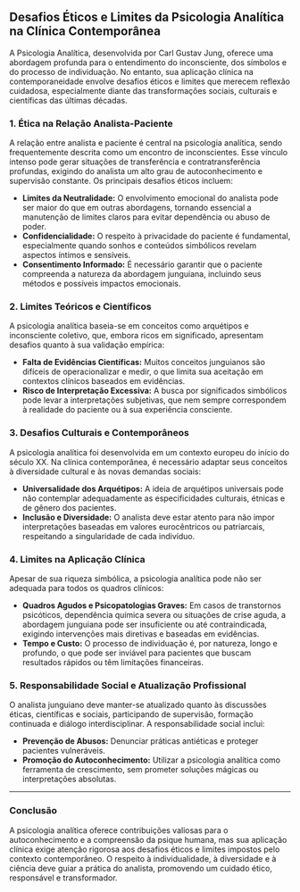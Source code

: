 
## Desafios Éticos e Limites da Psicologia Analítica na Clínica Contemporânea

A Psicologia Analítica, desenvolvida por Carl Gustav Jung, oferece uma abordagem profunda para o entendimento do inconsciente, dos símbolos e do processo de individuação. No entanto, sua aplicação clínica na contemporaneidade envolve desafios éticos e limites que merecem reflexão cuidadosa, especialmente diante das transformações sociais, culturais e científicas das últimas décadas.

### 1. **Ética na Relação Analista-Paciente**

A relação entre analista e paciente é central na psicologia analítica, sendo frequentemente descrita como um encontro de inconscientes. Esse vínculo intenso pode gerar situações de transferência e contratransferência profundas, exigindo do analista um alto grau de autoconhecimento e supervisão constante. Os principais desafios éticos incluem:

- **Limites da Neutralidade:** O envolvimento emocional do analista pode ser maior do que em outras abordagens, tornando essencial a manutenção de limites claros para evitar dependência ou abuso de poder.
- **Confidencialidade:** O respeito à privacidade do paciente é fundamental, especialmente quando sonhos e conteúdos simbólicos revelam aspectos íntimos e sensíveis.
- **Consentimento Informado:** É necessário garantir que o paciente compreenda a natureza da abordagem junguiana, incluindo seus métodos e possíveis impactos emocionais.

### 2. **Limites Teóricos e Científicos**

A psicologia analítica baseia-se em conceitos como arquétipos e inconsciente coletivo, que, embora ricos em significado, apresentam desafios quanto à sua validação empírica:

- **Falta de Evidências Científicas:** Muitos conceitos junguianos são difíceis de operacionalizar e medir, o que limita sua aceitação em contextos clínicos baseados em evidências.
- **Risco de Interpretação Excessiva:** A busca por significados simbólicos pode levar a interpretações subjetivas, que nem sempre correspondem à realidade do paciente ou à sua experiência consciente.

### 3. **Desafios Culturais e Contemporâneos**

A psicologia analítica foi desenvolvida em um contexto europeu do início do século XX. Na clínica contemporânea, é necessário adaptar seus conceitos à diversidade cultural e às novas demandas sociais:

- **Universalidade dos Arquétipos:** A ideia de arquétipos universais pode não contemplar adequadamente as especificidades culturais, étnicas e de gênero dos pacientes.
- **Inclusão e Diversidade:** O analista deve estar atento para não impor interpretações baseadas em valores eurocêntricos ou patriarcais, respeitando a singularidade de cada indivíduo.

### 4. **Limites na Aplicação Clínica**

Apesar de sua riqueza simbólica, a psicologia analítica pode não ser adequada para todos os quadros clínicos:

- **Quadros Agudos e Psicopatologias Graves:** Em casos de transtornos psicóticos, dependência química severa ou situações de crise aguda, a abordagem junguiana pode ser insuficiente ou até contraindicada, exigindo intervenções mais diretivas e baseadas em evidências.
- **Tempo e Custo:** O processo de individuação é, por natureza, longo e profundo, o que pode ser inviável para pacientes que buscam resultados rápidos ou têm limitações financeiras.

### 5. **Responsabilidade Social e Atualização Profissional**

O analista junguiano deve manter-se atualizado quanto às discussões éticas, científicas e sociais, participando de supervisão, formação continuada e diálogo interdisciplinar. A responsabilidade social inclui:

- **Prevenção de Abusos:** Denunciar práticas antiéticas e proteger pacientes vulneráveis.
- **Promoção do Autoconhecimento:** Utilizar a psicologia analítica como ferramenta de crescimento, sem prometer soluções mágicas ou interpretações absolutas.

---

### **Conclusão**

A psicologia analítica oferece contribuições valiosas para o autoconhecimento e a compreensão da psique humana, mas sua aplicação clínica exige atenção rigorosa aos desafios éticos e limites impostos pelo contexto contemporâneo. O respeito à individualidade, à diversidade e à ciência deve guiar a prática do analista, promovendo um cuidado ético, responsável e transformador.
```
